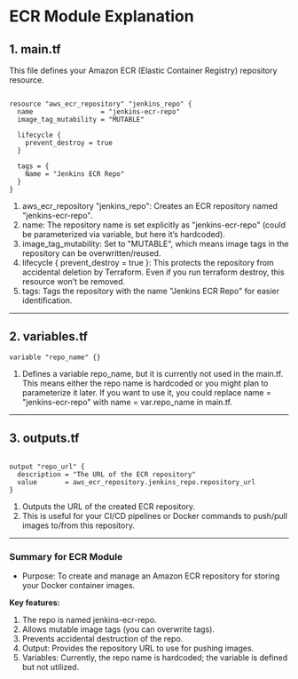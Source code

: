 # ECR Module Explanation

## 1. main.tf
This file defines your Amazon ECR (Elastic Container Registry) repository resource.

```hcl

resource "aws_ecr_repository" "jenkins_repo" {
  name                 = "jenkins-ecr-repo"
  image_tag_mutability = "MUTABLE"

  lifecycle {
    prevent_destroy = true
  }

  tags = {
    Name = "Jenkins ECR Repo"
  }
}
```

1. aws_ecr_repository "jenkins_repo": Creates an ECR repository named "jenkins-ecr-repo".
2. name: The repository name is set explicitly as "jenkins-ecr-repo" (could be parameterized via variable, but here it’s hardcoded).
3. image_tag_mutability: Set to "MUTABLE", which means image tags in the repository can be overwritten/reused.
4. lifecycle { prevent_destroy = true }: This protects the repository from accidental deletion by Terraform. Even if you run terraform destroy, this resource won’t be removed.
5. tags: Tags the repository with the name "Jenkins ECR Repo" for easier identification.

---
## 2. variables.tf

```hcl
variable "repo_name" {}
```
1. Defines a variable repo_name, but it is currently not used in the main.tf. This means either the repo name is hardcoded or you might plan to parameterize it later. If you want to use it, you could replace name = "jenkins-ecr-repo" with name = var.repo_name in main.tf.

---
## 3. outputs.tf
```hcl

output "repo_url" {
  description = "The URL of the ECR repository"
  value       = aws_ecr_repository.jenkins_repo.repository_url
}
```

1. Outputs the URL of the created ECR repository.
2. This is useful for your CI/CD pipelines or Docker commands to push/pull images to/from this repository.

---
### Summary for ECR Module
- Purpose: To create and manage an Amazon ECR repository for storing your Docker container images.

**Key features:**
1. The repo is named jenkins-ecr-repo.
2. Allows mutable image tags (you can overwrite tags).
3. Prevents accidental destruction of the repo.
4. Output: Provides the repository URL to use for pushing images.
5. Variables: Currently, the repo name is hardcoded; the variable is defined but not utilized.

